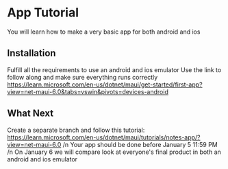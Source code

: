 # App Tutorial

You will learn how to make a very basic app for both android and ios

## Installation

Fulfill all the requirements to use an android and ios emulator
Use the link to follow along and make sure everything runs correctly
https://learn.microsoft.com/en-us/dotnet/maui/get-started/first-app?view=net-maui-6.0&tabs=vswin&pivots=devices-android

## What Next

Create a separate branch and follow this tutorial:
https://learn.microsoft.com/en-us/dotnet/maui/tutorials/notes-app/?view=net-maui-6.0
/n
Your app should be done before January 5 11:59 PM /n
On January 6 we will compare look at everyone's final product in both an android and ios emulator

